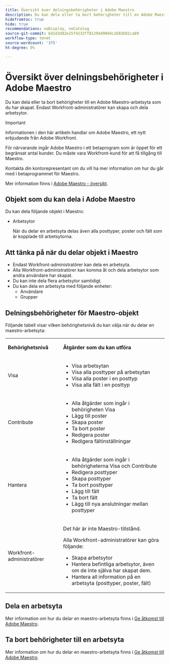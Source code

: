 ```yaml
---
title: Översikt över delningsbehörigheter i Adobe Maestro
description: Du kan dela eller ta bort behörigheter till en Adobe Maestro-arbetsyta som du har skapat. Endast Workfront-administratörer kan skapa och dela arbetsytor.
hidefromtoc: true
hide: true
recommendations: noDisplay, noCatalog
source-git-commit: 6d1d3d82e15f4232ff81294d9094c2683b01ca89
workflow-type: tm+mt
source-wordcount: '375'
ht-degree: 0%

---
```


<!--update the metadata with real things when making this public; also update the description with something like this: Not all users in the organization have the same access and permissions to use Adobe Maestro. This article describes the levels of access that users could have to Adobe Maestro. -->

<!--over time, this article should look like this one does: https://experienceleague.adobe.com/docs/workfront/using/basics/grant-request-object-permissions/sharing-permissions-on-objects-overview.html?lang=en-->

<!-- *********add to TOC****************-->

# Översikt över delningsbehörigheter i Adobe Maestro

Du kan dela eller ta bort behörigheter till en Adobe Maestro-arbetsyta som du har skapat. Endast Workfront-administratörer kan skapa och dela arbetsytor.

>[!IMPORTANT]
>
>Informationen i den här artikeln handlar om Adobe Maestro, ett nytt erbjudande från Adobe Workfront.
>
>För närvarande ingår Adobe Maestro i ett betaprogram som är öppet för ett begränsat antal kunder. Du måste vara Workfront-kund för att få tillgång till Maestro.
>
>Kontakta din kontorepresentant om du vill ha mer information om hur du går med i betaprogrammet för Maestro.
>
>Mer information finns i [Adobe Maestro - översikt](../maestro-overview.md).

## Objekt som du kan dela i Adobe Maestro

Du kan dela följande objekt i Maestro:

* Arbetsytor

  När du delar en arbetsyta delas även alla posttyper, poster och fält som är kopplade till arbetsytorna.

## Att tänka på när du delar objekt i Maestro

* Endast Workfront-administratörer kan dela en arbetsyta.
* Alla Workfront-administratörer kan komma åt och dela arbetsytor som andra användare har skapat.
* Du kan inte dela flera arbetsytor samtidigt.
* Du kan dela en arbetsyta med följande enheter:
   * Användare
   * Grupper

## Delningsbehörigheter för Maestro-objekt

Följande tabell visar vilken behörighetsnivå du kan välja när du delar en maestro-arbetsyta:

<table style="table-layout:auto"> 
 <col> 
 <col> 
 <tbody> 
 <tr> 
   <td role="rowheader"><p><b>Behörighetsnivå</b></p></td> 
   <td> <p><b>Åtgärder som du kan utföra</b></p> 
    </td> 
  </tr> 
  <tr> 
   <td role="rowheader"><p>Visa</p></td> 
   <td> 
    <ul> 
     <li>Visa arbetsytan</li> 
     <li>Visa alla posttyper på arbetsytan</li> 
     <li>Visa alla poster i en posttyp</li> 
     <li>Visa alla fält i en posttyp</li> 
    </ul> </td> 
  </tr> 
  <tr> 
   <td role="rowheader"><p>Contribute</p></td> 
   <td>  
    <ul> 
     <li>Alla åtgärder som ingår i behörigheten Visa</li> 
     <li>Lägg till poster</li>
     <li>Skapa poster</li> 
     <li>Ta bort poster</li>  
     <li>Redigera poster</li>
     <li>Redigera fältinställningar</li>
     </ul> </td> 
  </tr> 
  <tr> 
   <td role="rowheader"><p>Hantera</p></td> 
   <td> 
    <ul> 
     <li>Alla åtgärder som ingår i behörigheterna Visa och Contribute</li> 
     <li>Redigera posttyper</li> 
     <li>Skapa posttyper</li> 
     <li>Ta bort posttyper</li> 
     <li>Lägg till fält</li> 
     <li>Ta bort fält</li> 
     <li>Lägg till nya anslutningar mellan posttyper</li> 
     </ul> </td> 
  </tr> 
  <tr> 
   <td role="rowheader"><p>Workfront-administratörer</p></td> 
   <td> <p>Det här är inte Maestro-tillstånd.</p>
   <p> Alla Workfront-administratörer kan göra följande: </p>
   <ul><li>Skapa arbetsytor</li>
    <li> Hantera befintliga arbetsytor, även om de inte själva har skapat dem. </li> 
    <li>Hantera all information på en arbetsyta (posttyper, poster, fält)
    </td> 
  </tr> 
 </tbody> 
</table>

<!-- the following sections are hidden in the links below - ensure they are visible-->

## Dela en arbetsyta

Mer information om hur du delar en maestro-arbetsyta finns i [Ge åtkomst till Adobe Maestro](../access/grant-access.md).

## Ta bort behörigheter till en arbetsyta

Mer information om hur du delar en maestro-arbetsyta finns i [Ge åtkomst till Adobe Maestro](../access/grant-access.md).

<!--This is currently not possible: ## Request permissions to objects -->



